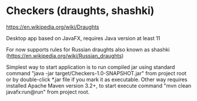# Checkers (draughts, shashki)
https://en.wikipedia.org/wiki/Draughts

Desktop app based on JavaFX, requires Java version at least 11

For now supports rules for Russian draughts also known as shashki (https://en.wikipedia.org/wiki/Russian_draughts)

Simplest way to start application is to run compiled jar using standard command "java -jar target/Checkers-1.0-SNAPSHOT.jar" from project root or by double-click *.jar file if you mark it as executable.
Other way requires installed Apache Maven version 3.2+, to start execute command "mvn clean javafx:run@run" from project root.